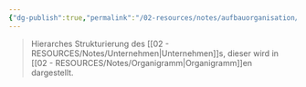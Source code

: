 ```yaml
---
{"dg-publish":true,"permalink":"/02-resources/notes/aufbauorganisation/","tags":["GFN/prüfungsrelevant/AP1/vorbereitung"],"noteIcon":"","updated":"2025-03-19T14:28:11.000+01:00"}
---
```


>Hierarches Strukturierung des [[02 - RESOURCES/Notes/Unternehmen\|Unternehmen]]s, dieser wird in [[02 - RESOURCES/Notes/Organigramm\|Organigramm]]en dargestellt.

